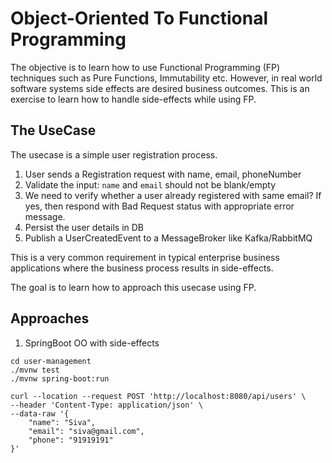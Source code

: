 # Object-Oriented To Functional Programming

The objective is to learn how to use Functional Programming (FP) techniques such as Pure Functions, Immutability etc.
However, in real world software systems side effects are desired business outcomes. 
This is an exercise to learn how to handle side-effects while using FP.

## The UseCase
The usecase is a simple user registration process.

1. User sends a Registration request with name, email, phoneNumber
2. Validate the input: `name` and `email` should not be blank/empty
3. We need to verify whether a user already registered with same email? If yes, then respond with Bad Request status with appropriate error message.
4. Persist the user details in DB
5. Publish a UserCreatedEvent to a MessageBroker like Kafka/RabbitMQ

This is a very common requirement in typical enterprise business applications where the business process results in side-effects.

The goal is to learn how to approach this usecase using FP.

## Approaches

1. SpringBoot OO with side-effects

```shell
cd user-management
./mvnw test
./mvnw spring-boot:run
```

```shell
curl --location --request POST 'http://localhost:8080/api/users' \
--header 'Content-Type: application/json' \
--data-raw '{
    "name": "Siva",
    "email": "siva@gmail.com",
    "phone": "91919191"
}'
```